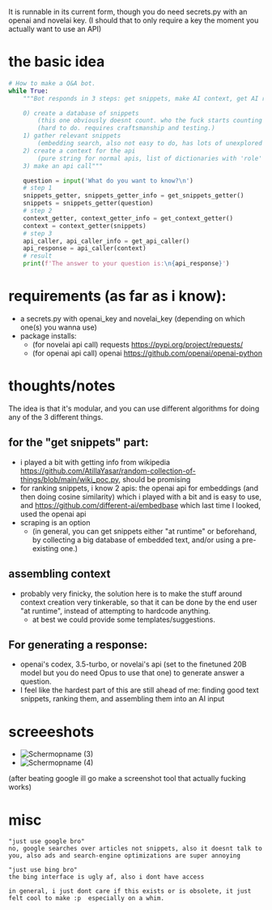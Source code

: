 It is runnable in its current form, though you do need secrets.py with an openai and novelai key. (I should that to only require a key the moment you actually want to use an API)

# the basic idea
```python
# How to make a Q&A bot.
while True:
    """Bot responds in 3 steps: get snippets, make AI context, get AI response

    0) create a database of snippets
        (this one obviously doesnt count. who the fuck starts counting from 0 anyway)
        (hard to do. requires craftsmanship and testing.)
    1) gather relevant snippets
        (embedding search, also not easy to do, has lots of unexplored space)
    2) create a context for the api
        (pure string for normal apis, list of dictionaries with 'role' and 'content' keys for gpt turbo)
    3) make an api call"""

    question = input('What do you want to know?\n')
    # step 1
    snippets_getter, snippets_getter_info = get_snippets_getter()
    snippets = snippets_getter(question)
    # step 2
    context_getter, context_getter_info = get_context_getter()
    context = context_getter(snippets)
    # step 3
    api_caller, api_caller_info = get_api_caller()
    api_response = api_caller(context)
    # result
    print(f'The answer to your question is:\n{api_response}')
```

# requirements  (as far as i know):
- a secrets.py with openai_key and novelai_key (depending on which one(s) you wanna use)
- package installs:
    - (for novelai api call) requests https://pypi.org/project/requests/
    - (for openai api call) openai https://github.com/openai/openai-python

# thoughts/notes
The idea is that it's modular, and you can use different algorithms for doing any of the 3 different things.

## for the "get snippets" part:
- i played a bit with getting info from wikipedia https://github.com/AtillaYasar/random-collection-of-things/blob/main/wiki_poc.py, should be promising
- for ranking snippets, i know 2 apis: the openai api for embeddings (and then doing cosine similarity) which i played with a bit and is easy to use, and https://github.com/different-ai/embedbase which last time I looked, used the openai api
- scraping is an option
    + (in general, you can get snippets either "at runtime" or beforehand, by collecting a big database of embedded text, and/or using a pre-existing one.)

## assembling context
- probably very finicky, the solution here is to make the stuff around context creation very tinkerable, so that it can be done by the end user "at runtime", instead of attempting to hardcode anything.
    + at best we could provide some templates/suggestions.

## For generating a response:
- openai's codex, 3.5-turbo, or novelai's api (set to the finetuned 20B model but you do need Opus to use that one) to generate answer a question.
- I feel like the hardest part of this are still ahead of me: finding good text snippets, ranking them, and assembling them into an AI input

# screeeshots
- ![Schermopname (3)](https://user-images.githubusercontent.com/112716905/224482087-0eebdff0-6062-4f03-a88c-e3d7a6775ea1.png)
- ![Schermopname (4)](https://user-images.githubusercontent.com/112716905/224482091-68f9884c-01b7-4d0b-9ade-6da2b8e599ac.png)

(after beating google ill go make a screenshot tool that actually fucking works)

# misc
```
"just use google bro"
no, google searches over articles not snippets, also it doesnt talk to you, also ads and search-engine optimizations are super annoying

"just use bing bro"
the bing interface is ugly af, also i dont have access

in general, i just dont care if this exists or is obsolete, it just felt cool to make :p  especially on a whim.
```

